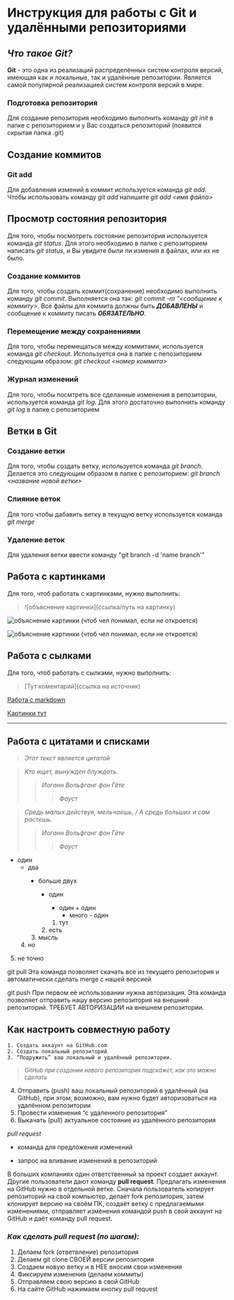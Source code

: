 # Инструкция для работы с Git и удалёнными репозиториями 

## ***Что такое Git?***
**Git** - это одна из реализаций распределённых систем контроля версий, имеющая как и локальные, так и удалённые репозитории. Является самой популярной реализацией систем контроля версий в мире.
### **Подготовка репозитория**
Для создание репозитория необходимо выполнить команду *git init*  в папке с репозиторием и у Вас создаться репозиторий (появится скрытая папка .git)

## **Создание коммитов**

### **Git add**
Для добавления измений в коммит используется команда *git add*. Чтобы использовать команду *git add* напишите *git add <имя файла>*

## **Просмотр состояния репозитория**
Для того, чтобы посмотреть состояние репозитория используется команда *git status*. Для этого необходимо в папке с репозиторием написать *git status*, и Вы увидите были ли измения в файлах, или их не было.

### **Создание коммитов**
Для того, чтобы создать коммит(сохранение) необходимо выполнить команду *git commit*. Выполняется она так: *git commit -m "<сообщение к коммиту>*. Все файлы для коммита должны быть ***ДОБАВЛЕНЫ*** и сообщение к коммиту писать ***ОБЯЗАТЕЛЬНО***.

### **Перемещение между сохранениями**
Для того, чтобы перемещаться между коммитами, используется команда *git checkout*. Используется она в папке с пепозиторием следующим образом: *git checkout <номер коммита>*

### **Журнал изменений**
Для того, чтобы посмтреть все сделанные изменения в репозитории, используется команда *git log*. Для этого достаточно выполнить команду *git log* в папке с репозиторием

## **Ветки в Git**

### **Создание ветки**

Для того, чтобы создать ветку, используется команда *git branch*. Делается это следующим образом в папке с репозиторием: *git branch <название новой ветки>*

### **Слияние веток**

Для того чтобы дабавить ветку в текущую ветку используется команда *git merge <name branch>*

### **Удаление веток**
Для удаления ветки ввести команду "git branch -d 'name branch'"

## **Работа с картинками**
Для того, чтоб работать с картинками, нужно выполнить: 
>!\[объяснение картинки](ссылка/путь на картинку)

![объяснение картинки (чтоб чел понимал, если не откроется)](https://i.pinimg.com/564x/62/a0/08/62a008d18e8d8a148bceee8df7ab2111.jpg)

![объяснение картинки (чтоб чел понимал, если не откроется)](https://i.pinimg.com/564x/37/b2/d2/37b2d2a63f7ef8f5add1341bbc503bd1.jpg)

## **Работа с сылками**
Для того, чтоб работать с сылками, нужно выполнить:

>\[Тут коментарий](ссылка на источник)

[Работа с markdown](https://lifehacker.ru/chto-takoe-markdown/)

[Картинки тут](https://ru.pinterest.com/)

---

## **Работа с цитатами и списками**

> *Этот текст является цитатой*
>>

>*Кто ищет, вынужден блуждать.*
>> *Иоганн Вольфганг фон Гёте*
>>> *Фауст*

>*Средь малых действуя, мельчаешь, / А средь больших и сам растешь.*
>> *Иоганн Вольфганг фон Гёте*
>>> *Фауст*

* один 
    - два
        + больше двух

            * один
                * один + один 
                    * много - один

                1. тут
            2. есть
        3. мысль
    4. но
5. не точно


git pull
Эта команда позволяет скачать все из текущего репозитория и автоматически сделать merge с нашей версией

git push
При первом её использовании нужна авторизация.
Эта команда позволяет отправить нашу версию репозитория на внешний репозиторий. ТРЕБУЕТ АВТОРИЗАЦИИ на внешнем репозитории.

## Как настроить совместную работу

    1. Создать аккаунт на GitHub.com
    2. Создать локальный репозиторий
    3. “Подружить” ваш локальный и удалённый репозитории. 
    
><font size = 2>*GitHub при создании нового репозитория подскажет, как это можно сделать*</font>
4. Отправить (push) ваш локальный репозиторий в удалённый (на GitHub), при этом, возможно, вам нужно будет авторизоваться на удалённом репозитории
5. Провести изменения “с удаленного репозитория”
6. Выкачать (pull) актуальное состояние из удалённого репозитория

*pull request*

- команда для предложения изменений 

- запрос на вливание изменений в репозиторий


В больших компаниях один ответственный за проект создает аккаунт. Другие пользователи дают команду **pull request**. Предлагать изменения на GitHub нужно в отдельной ветке. 
Сначала пользователь копирует репозиторий на свой компьютер, делает fork репозитория, затем клонирует версию на своём ПК, создаёт ветку с предлагаемыми изменениями, отправляет изменения командой push в свой аккаунт на GitHub и даёт команду pull request. 


 ### *Как сделать pull request (по шагам):*


1. Делаем fork (ответвление) репозитория
1. Делаем git clone СВОЕЙ версии репозитория
1.  Создаем новую ветку и в НЕЕ вносим свои изменения
1. Фиксируем изменения (делаем коммиты)
1. Отправляем свою версию в свой GitHub
1. На сайте GitHub нажимаем кнопку pull request

